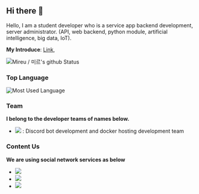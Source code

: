 ## Hi there 👋
Hello, I am a student developer who is a service app backend development, server administrator. (API, web backend, python module, artificial intelligence, big data, IoT).

**My Introduce**: [Link](https://mireu1214.notion.site/02798128412f436aa022e25a08f3c1bf), 

![Mireu / 미르's github Status](https://github-readme-stats.vercel.app/api?username=mireu-labcon&count_private=true&show_icons=true&theme=tokyonight)


### Top Language
![Most Used Language](https://github-readme-stats.vercel.app/api/top-langs/?username=mireu-labcon&theme=tokyonight&layout=compact)<br/>
</ul>

### Team
**I belong to the developer teams of names below.**
<ul>
  <li><a href="https://github.com/dply-app"><img src="https://img.shields.io/badge/DPLY APP-808080?style=flat-square"></a> : Discord bot development and docker hosting development team</li>
</ul>

### Content Us
**We are using social network services as below**<br/>
<ul>
    <li>
        <a href="mailto:alfmalfm1214@gmail.com">
        <img src="https://img.shields.io/badge/Gmail-alfmamlf1214@gmail.com-0080aa?style=for-the-badge&logo=gmail">
        </a>
    </li>
    <li>
        <a href="https://www.rocketpunch.com/@alfmalfm1214">
        <img src="https://img.shields.io/badge/Rocketpunch-rocketpunch.com/@alfmalfm1214-0080aa?style=for-the-badge&logo=rocketpunch">
        </a>
    </li>
    <li>
        <a href="https://www.facebook.com/mireu1214">
        <img src="https://img.shields.io/badge/Facebook-facebook.com/mireu1214-0080aa?style=for-the-badge&logo=facebook">
        </a>
    </li>
</ul>
